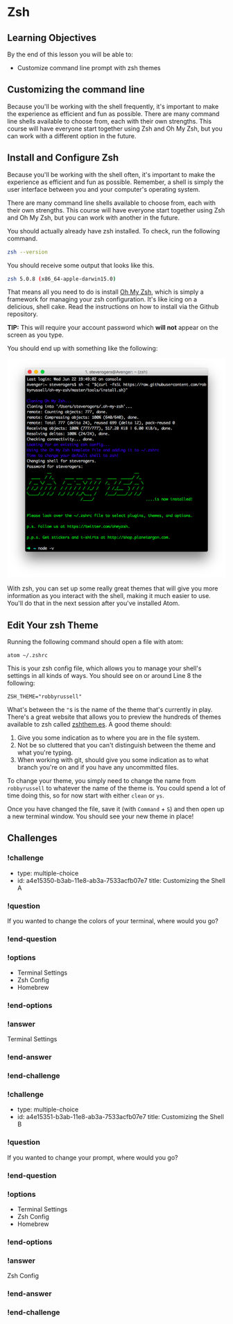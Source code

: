 # Zsh

## Learning Objectives

By the end of this lesson you will be able to:

* Customize command line prompt with zsh themes

## Customizing the command line

Because you'll be working with the shell frequently, it's important to make the experience as efficient and fun as possible. There are many command line shells available to choose from, each with their own strengths. This course will have everyone start together using Zsh and Oh My Zsh, but you can work with a different option in the future.


## Install and Configure Zsh

Because you'll be working with the shell often, it's important to make the experience as efficient and fun as possible. Remember, a shell is simply the user interface between you and your computer's operating system.

There are many command line shells available to choose from, each with their own strengths. This course will have everyone start together using Zsh and Oh My Zsh, but you can work with another in the future.

You should actually already have zsh installed. To check, run the following command.

```bash
zsh --version
```

You should receive some output that looks like this.

```bash
zsh 5.0.8 (x86_64-apple-darwin15.0)
```

That means all you need to do is install [Oh My Zsh](https://github.com/robbyrussell/oh-my-zsh), which is simply a framework for managing your zsh configuration. It's like icing on a delicious, shell cake. Read the instructions on how to install via the Github repository.

**TIP:** This will require your account password which **will not** appear on the screen as you type.

You should end up with something like the following:

![](./images/oh-my-zsh-intro.png)

With zsh, you can set up some really great themes that will give you more information as you interact with the shell, making it much easier to use. You'll do that in the next session after you've installed Atom.

## Edit Your zsh Theme

Running the following command should open a file with atom:

```
atom ~/.zshrc
```

This is your zsh config file, which allows you to manage your shell's settings in all kinds of ways. You should see on or around Line 8 the following:

```
ZSH_THEME="robbyrussell"
```

What's between the `"`s is the name of the theme that's currently in play. There's a great website that allows you to preview the hundreds of themes available to zsh called [zshthem.es](http://zshthem.es/). A good theme should:

1. Give you some indication as to where you are in the file system.
1. Not be so cluttered that you can't distinguish between the theme and what you're typing.
1. When working with git, should give you some indication as to what branch you're on and if you have any uncommitted files.

To change your theme, you simply need to change the name from `robbyrussell` to whatever the name of the theme is. You could spend a lot of time doing this, so for now start with either `clean` or `ys`.

Once you have changed the file, save it (with `Command` + `S`) and then open up a new terminal window. You should see your new theme in place!



## Challenges

<!-- Question -->

### !challenge

* type: multiple-choice
* id: a4e15350-b3ab-11e8-ab3a-7533acfb07e7
 title: Customizing the Shell A

### !question

If you wanted to change the colors of your terminal, where would you go?

### !end-question

### !options

* Terminal Settings
* Zsh Config
* Homebrew

### !end-options

### !answer

Terminal Settings

### !end-answer

### !end-challenge

<!-- Question -->

### !challenge

* type: multiple-choice
* id: a4e15351-b3ab-11e8-ab3a-7533acfb07e7
 title: Customizing the Shell B

### !question

If you wanted to change your prompt, where would you go?

### !end-question

### !options

* Terminal Settings
* Zsh Config
* Homebrew

### !end-options

### !answer

Zsh Config

### !end-answer

### !end-challenge
